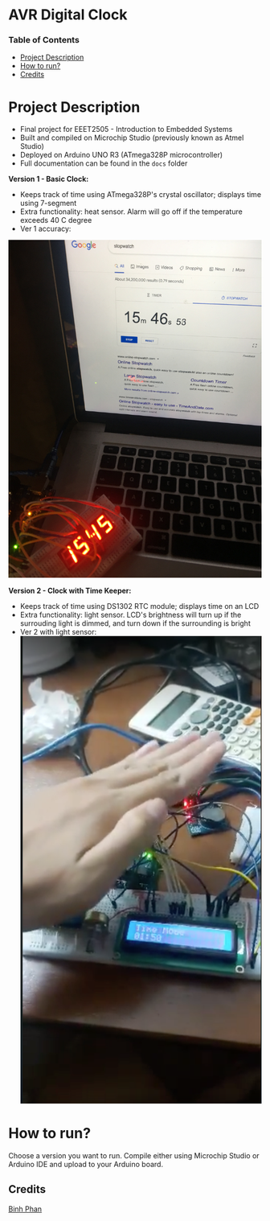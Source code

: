 # AVR Digital Clock

### Table of Contents
* [Project Description](#description)
* [How to run?](#run) 
* [Credits](#credits)

<a name="description"></a>
# Project Description
- Final project for EEET2505 - Introduction to Embedded Systems
- Built and compiled on Microchip Studio (previously known as Atmel Studio)
- Deployed on Arduino UNO R3 (ATmega328P microcontroller)
- Full documentation can be found in the `docs` folder

**Version 1 - Basic Clock:** 
- Keeps track of time using ATmega328P's crystal oscillator; displays time using 7-segment
- Extra functionality: heat sensor. Alarm will go off if the temperature exceeds 40 C degree
- Ver 1 accuracy:
<img src="./img/ver1.JPG">

**Version 2 - Clock with Time Keeper:** 
- Keeps track of time using DS1302 RTC module; displays time on an LCD
- Extra functionality: light sensor. LCD's brightness will turn up if the surrouding light is dimmed, and turn down if the surrounding is bright
- Ver 2 with light sensor:
![](./img/ver2.png)


<a name="run"></a>
# How to run?
Choose a version you want to run. Compile either using Microchip Studio or Arduino IDE and upload to your Arduino board.

<a name="credits"></a>
## Credits
[Binh Phan](https://github.com/bmo8699)


